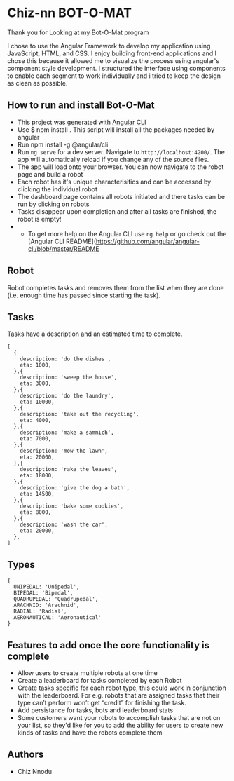 




# Chiz-nn BOT-O-MAT

Thank you for Looking at my Bot-O-Mat program

I chose to use the Angular Framework to develop my application using JavaScript, HTML, and CSS. I enjoy building front-end applications and I chose this because it allowed me to visualize the process using angular's component style development. I structured the interface using components to enable each segment to work individually and i tried to keep the design as clean as possible.

## How to run and install Bot-O-Mat

* This project was generated with [Angular CLI](https://github.com/angular/angular-cli)
* Use $ npm install . This script will install all the packages needed by angular 
* Run npm install -g @angular/cli
* Run `ng serve` for a dev server. Navigate to `http://localhost:4200/`. The app will automatically reload if you change any of the source files.    
* The app will load onto your browser. You can now navigate to the robot page and build a robot
* Each robot has it's unique characterisitics and can be accessed by clicking the individual robot
* The dashboard page contains all robots initiated and there tasks can be run by clicking on robots
* Tasks disappear upon completion and after all tasks are finished, the robot is empty!
* * To get more help on the Angular CLI use `ng help` or go check out the [Angular CLI README](https://github.com/angular/angular-cli/blob/master/README


## Robot
Robot completes tasks and removes them from the list when they are done (i.e. enough time has passed since starting the task).

## Tasks
Tasks have a description and an estimated time to complete.

```
[
  {
    description: 'do the dishes',
    eta: 1000,
  },{
    description: 'sweep the house',
    eta: 3000,
  },{
    description: 'do the laundry',
    eta: 10000,
  },{
    description: 'take out the recycling',
    eta: 4000,
  },{
    description: 'make a sammich',
    eta: 7000,
  },{
    description: 'mow the lawn',
    eta: 20000,
  },{
    description: 'rake the leaves',
    eta: 18000,
  },{
    description: 'give the dog a bath',
    eta: 14500,
  },{
    description: 'bake some cookies',
    eta: 8000,
  },{
    description: 'wash the car',
    eta: 20000,
  },
]
```

## Types
```
{
  UNIPEDAL: 'Unipedal',
  BIPEDAL: 'Bipedal',
  QUADRUPEDAL: 'Quadrupedal',
  ARACHNID: 'Arachnid',
  RADIAL: 'Radial',
  AERONAUTICAL: 'Aeronautical'
}
```

## Features to add once the core functionality is complete
- Allow users to create multiple robots at one time
- Create a leaderboard for tasks completed by each Robot
- Create tasks specific for each robot type, this could work in conjunction with the leaderboard. For e.g. robots that are assigned tasks that their type can’t perform won’t get “credit” for finishing the task.
- Add persistance for tasks, bots and leaderboard stats
- Some customers want your robots to accomplish tasks that are not on your list, so they'd like for you to add the ability for users to create new kinds of tasks and have the robots complete them


## Authors
- Chiz Nnodu

